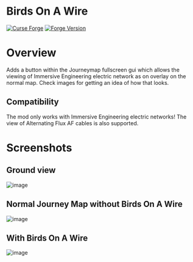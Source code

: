 # Birds On A Wire

[![Curse Forge](https://cf.way2muchnoise.eu/title/646976_Get_%20.svg)](https://www.curseforge.com/minecraft/mc-mods/birds-on-a-wire)
[![Forge Version](https://img.shields.io/badge/Minecraft%20Forge-14.23.5.2859-yellow.svg)](http://files.minecraftforge.net/maven/net/minecraftforge/forge/index_1.12.2.html)

# Overview

Adds a button within the Journeymap fullscreen gui which allows the viewing of Immersive Engineering electric network as on overlay on the normal map. Check images for getting an idea of how that looks.

## Compatibility

The mod only works with Immersive Engineering electric networks! The view of Alternating Flux AF cables is also supported.

# Screenshots

## Ground view

![image](https://user-images.githubusercontent.com/82710983/206886106-200cf4dc-89d0-43c3-98d5-52b2314fec9c.png)

## Normal Journey Map without Birds On A Wire
![image](https://user-images.githubusercontent.com/82710983/206886115-d4fb1089-79b5-4a02-bdce-b587bd85eeaf.png)

## With Birds On A Wire
![image](https://user-images.githubusercontent.com/82710983/206886006-47aff8bc-2abc-4b51-b63e-3ad5c50e9073.png)


